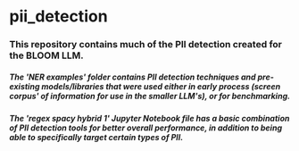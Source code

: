 # pii_detection

### This repository contains much of the PII detection created for the BLOOM LLM.

##### The 'NER examples' folder contains PII detection techniques and pre-existing models/libraries that were used either in early process (screen corpus' of information for use in the smaller LLM's), or for benchmarking. 

##### The 'regex spacy hybrid 1' Jupyter Notebook file has a basic combination of PII detection tools for better overall performance, in addition to being able to specifically target certain types of PII. 
